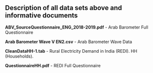 ## Description of all data sets above and informative documents

__ABV_SourceQuestionnaire_ENG_2018-2019.pdf__ - Arab Barometer Full Questionnaire

__Arab Barometer Wave V EN2.csv__ - Arab Barometer Wave Data

__CleanDataHH-1.tab__ - Rural Electricity Demand in India (REDI). HH (Households).

__QuestionnaireHH.pdf__ - REDI Full Questionnaire
